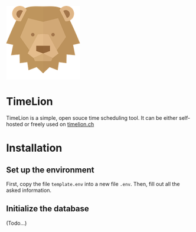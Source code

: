 ![TimeLion Logo](public/assets/logo/logo_sm.png)
# TimeLion

TimeLion is a simple, open souce time scheduling tool.
It can be either self-hosted or freely used on [timelion.ch](https://timelion.ch)

# Installation
## Set up the environment
First, copy the file `template.env` into a new file `.env`. Then, fill out all the asked information.

## Initialize the database
(Todo...)